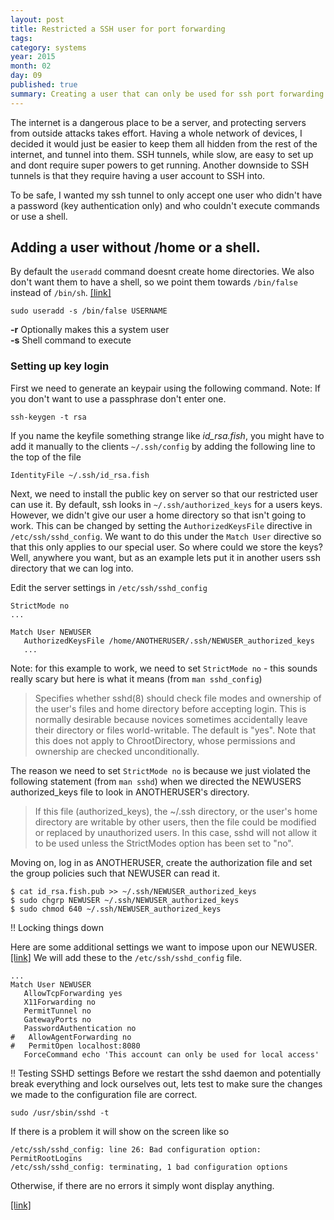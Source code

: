 ```yaml
---
layout: post
title: Restricted a SSH user for port forwarding
tags: 
category: systems
year: 2015
month: 02
day: 09
published: true
summary: Creating a user that can only be used for ssh port forwarding
---
```

The internet is a dangerous place to be a server, and protecting servers from outside attacks takes effort.
Having a whole network of devices, I decided it would just be easier to keep them all hidden from the rest of the internet, and tunnel into them. 
SSH tunnels, while slow, are easy to set up and dont require super powers to get running. 
Another downside to SSH tunnels is that they require having a user account to SSH into.

To be safe, I wanted my ssh tunnel to only accept one user who didn't have a password (key authentication only) and who couldn't execute commands or use a shell.


## Adding a user without /home or a shell.

By default the ``useradd`` command doesnt create home directories. 
We also don't want them to have a shell, so we point them towards ``/bin/false`` instead of ``/bin/sh``. [[link]][2]

```
sudo useradd -s /bin/false USERNAME
```

**-r** Optionally makes this a system user<br/>
**-s** Shell command to execute

### Setting up key login

First we need to generate an keypair using the following command.
Note: If you don't want to use a passphrase  don't enter one.

```
ssh-keygen -t rsa
```

If you name the keyfile something strange like *id_rsa.fish*, you might have to add it manually to the clients ``~/.ssh/config`` by adding the following line to the top of the file

```
IdentityFile ~/.ssh/id_rsa.fish
```

Next, we need to install the public key on server so that our restricted user can use it. 
By default, ssh looks in ``~/.ssh/authorized_keys`` for a users keys.
However, we didn't give our user a home directory so that isn't going to work.
This can be changed by setting the ``AuthorizedKeysFile`` directive in ``/etc/ssh/sshd_config``.
We want to do this under the ``Match User`` directive so that this only applies to our special user.
So where could we store the keys? 
Well, anywhere you want, but as an example lets put it in another users ssh directory that we can log into.

Edit the server settings in ``/etc/ssh/sshd_config`` 

```
StrictMode no
...

Match User NEWUSER
   AuthorizedKeysFile /home/ANOTHERUSER/.ssh/NEWUSER_authorized_keys
   ...
```

Note: for this example to work, we need to set ``StrictMode no`` - this sounds really scary but here is what it means (from ``man sshd_config``)

> Specifies whether sshd(8) should check file modes and ownership of the user's files and home directory before accepting login.
> This is normally desirable because novices sometimes accidentally leave their directory or files world-writable.
> The default is "yes".
> Note that this does not apply to ChrootDirectory, whose permissions and ownership are checked unconditionally. 

The reason we need to set ``StrictMode no`` is because we just violated the following statement (from ``man sshd``) when we directed the NEWUSERS authorized_keys file to look in ANOTHERUSER's directory.

> If this file (authorized_keys), the ~/.ssh directory, or the user's home directory are writable by other users, then the file could be modified or replaced by unauthorized users.
> In this case, sshd will not allow it to be used unless the StrictModes option has been set to "no".

Moving on, log in as ANOTHERUSER, create the authorization file and set the group policies such that NEWUSER can read it.

```
$ cat id_rsa.fish.pub >> ~/.ssh/NEWUSER_authorized_keys
$ sudo chgrp NEWUSER ~/.ssh/NEWUSER_authorized_keys
$ sudo chmod 640 ~/.ssh/NEWUSER_authorized_keys
```

!! Locking things down

Here are some additional settings we want to impose upon our NEWUSER. [[link]][1]
We will add these to the ``/etc/ssh/sshd_config`` file.

```
...
Match User NEWUSER
   AllowTcpForwarding yes
   X11Forwarding no
   PermitTunnel no
   GatewayPorts no
   PasswordAuthentication no
#   AllowAgentForwarding no
#   PermitOpen localhost:8080
   ForceCommand echo 'This account can only be used for local access'
```


!! Testing SSHD settings
Before we restart the sshd daemon and potentially break everything and lock ourselves out, lets test to make sure the changes we made to the configuration file are correct.

```
sudo /usr/sbin/sshd -t
```

If there is a problem it will show on the screen like so

```
/etc/ssh/sshd_config: line 26: Bad configuration option: PermitRootLogins
/etc/ssh/sshd_config: terminating, 1 bad configuration options
```

Otherwise, if there are no errors it simply wont display anything.






[[link]][3]

[1]: http://askubuntu.com/questions/48129/how-to-create-a-restricted-ssh-user-for-port-forwarding
[2]: http://askubuntu.com/questions/29359/how-to-add-user-without-home
[3]: http://unix.stackexchange.com/questions/136678/ssh-into-an-account-which-has-no-home-directory


